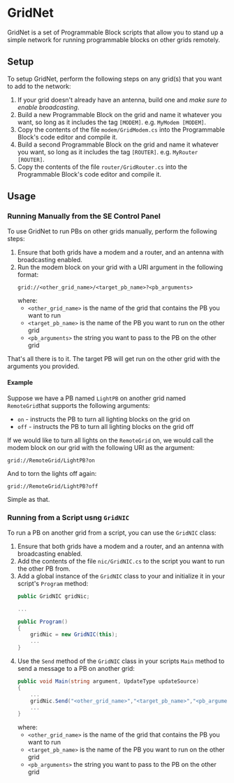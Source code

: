 # GridNet
GridNet is a set of Programmable Block scripts that allow you to stand up a simple network for running programmable blocks on other grids remotely.

## Setup
To setup GridNet, perform the following steps on any grid(s) that you want to add to the network:
1. If your grid doesn't already have an antenna, build one and *make sure to enable broadcasting*.
2. Build a new Programmable Block on the grid and name it whatever you want, so long as it includes the tag `[MODEM]`. e.g. `MyModem [MODEM]`.
3. Copy the contents of the file `modem/GridModem.cs` into the Programmable Block's code editor and compile it.
4. Build a second Programmable Block on the grid and name it whatever you want, so long as it includes the tag `[ROUTER]`. e.g. `MyRouter [ROUTER]`.
5. Copy the contents of the file `router/GridRouter.cs` into the Programmable Block's code editor and compile it.

## Usage
### Running Manually from the SE Control Panel
To use GridNet to run PBs on other grids manually, perform the following steps:
1. Ensure that both grids have a modem and a router, and an antenna with broadcasting enabled.
2. Run the modem block on your grid with a URI argument in the following format:
    ```
    grid://<other_grid_name>/<target_pb_name>?<pb_arguments>
    ```
    where:
    - `<other_grid_name>` is the name of the grid that contains the PB you want to run
    - `<target_pb_name>` is the name of the PB you want to run on the other grid
    - `<pb_arguments>` the string you want to pass to the PB on the other grid

That's all there is to it. The target PB will get run on the other grid with the arguments you provided. 

#### Example
Suppose we have a PB named `LightPB` on another grid named `RemoteGrid`that supports the following arguments:
* `on` - instructs the PB to turn all lighting blocks on the grid on
* `off` - instructs the PB to turn all lighting blocks on the grid off

If we would like to turn all lights on the `RemoteGrid` on, we would call the modem block on our grid with the following URI as the argument:
```
grid://RemoteGrid/LightPB?on
```

And to torn the lights off again:
```
grid://RemoteGrid/LightPB?off
```

Simple as that.

### Running from a Script usng `GridNIC`
To run a PB on another grid from a script, you can use the `GridNIC` class:
1. Ensure that both grids have a modem and a router, and an antenna with broadcasting enabled.
2. Add the contents of the file `nic/GridNIC.cs` to the script you want to run the other PB from.
3. Add a global instance of the `GridNIC` class to your and initialize it in your script's `Program` method:
    ```csharp
    public GridNIC gridNic;

    ...

    public Program()
    {
        gridNic = new GridNIC(this);
        ...
    }
    ```
4. Use the `Send` method of the `GridNIC` class in your scripts `Main` method to send a message to a PB on another grid:
    ```csharp
    public void Main(string argument, UpdateType updateSource)
    {
        ...
        gridNic.Send("<other_grid_name>","<target_pb_name>","<pb_arguments>");
        ...
    }
    ```
    where:
    - `<other_grid_name>` is the name of the grid that contains the PB you want to run
    - `<target_pb_name>` is the name of the PB you want to run on the other grid
    - `<pb_arguments>` the string you want to pass to the PB on the other grid